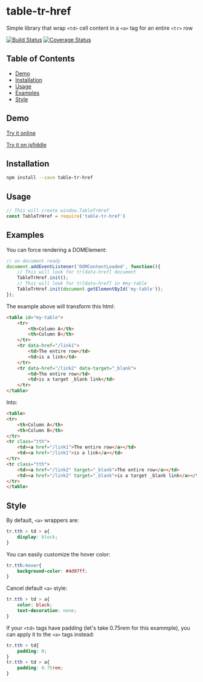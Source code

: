 # table-tr-href
Simple library that wrap `<td>` cell content in a `<a>` tag for an entire `<tr>` row

[![Build Status](https://travis-ci.com/mp3000mp/table-tr-href.svg?branch=master)](https://travis-ci.com/mp3000mp/table-tr-href)
[![Coverage Status](https://coveralls.io/repos/github/mp3000mp/table-tr-href/badge.svg?branch=master)](https://coveralls.io/github/mp3000mp/table-tr-href?branch=master)


Table of Contents
-----------------

 - [Demo](#demo)
 - [Installation](#installation)
 - [Usage](#usage)
 - [Examples](#examples)
 - [Style](#style)


Demo
----

[Try it online](https://mp3000mp.github.io/demo/table-tr-href)

[Try it on jsfiddle](https://jsfiddle.net/7s4juwfp/)


Installation
------------

```sh
npm install --save table-tr-href
```


Usage
-----

```js
// This will create window.TableTrHref
const TableTrHref = require('table-tr-href')
```


Examples
--------

You can force rendering a DOMElement:
```js
// on document ready
document.addEventListener('DOMContentLoaded', function(){
    // This will look for tr[data-href] document
    TableTrHref.init();
    // This will look for tr[data-href] in #my-table
    TableTrHref.init(document.getElementById('my-table'));
});
```

The example above will transform this html:

```html
<table id="my-table">
    <tr>
        <th>Column A</th>
        <th>Column B</th>
    </tr>
    <tr data-href="/link1">
        <td>The entire row</td>
        <td>is a link</td>
    </tr>
    <tr data-href="/link2" data-target="_blank">
        <td>The entire row</td>
        <td>is a target _blank link</td>
    </tr>
</table>
```

Into:

```html
<table>
<tr>
    <th>Column A</th>
    <th>Column B</th>
</tr>
<tr class="tth">
    <td><a href="/link1">The entire row</a></td>
    <td><a href="/link1">is a link</a></td>
</tr>
<tr class="tth">
    <td><a href="/link2" target="_blank">The entire row</a></td>
    <td><a href="/link2" target="_blank">is a target _blank link</a></td>
</tr>
</table>
```


Style
-----

By default, `<a>` wrappers are:

```css
tr.tth > td > a{
    display: block;
}
```

You can easily customize the hover color:

```css
tr.tth:hover{
    background-color: #4d97ff;
}
```

Cancel default `<a>` style:

```css
tr.tth > td > a{
    color: black;
    text-decoration: none;
}
```

If your `<td>` tags have padding (let's take 0.75rem for this exammple), you can apply it to the `<a>` tags instead:

```css
tr.tth > td{
    padding: 0;
}
tr.tth > td > a{
    padding: 0.75rem;
}
```
